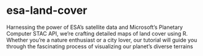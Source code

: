 # esa-land-cover
Harnessing the power of ESA’s satellite data and Microsoft’s Planetary Computer STAC API, we’re crafting detailed maps of land cover using R. Whether you’re a nature enthusiast or a city lover, our tutorial will guide you through the fascinating process of visualizing our planet’s diverse terrains

